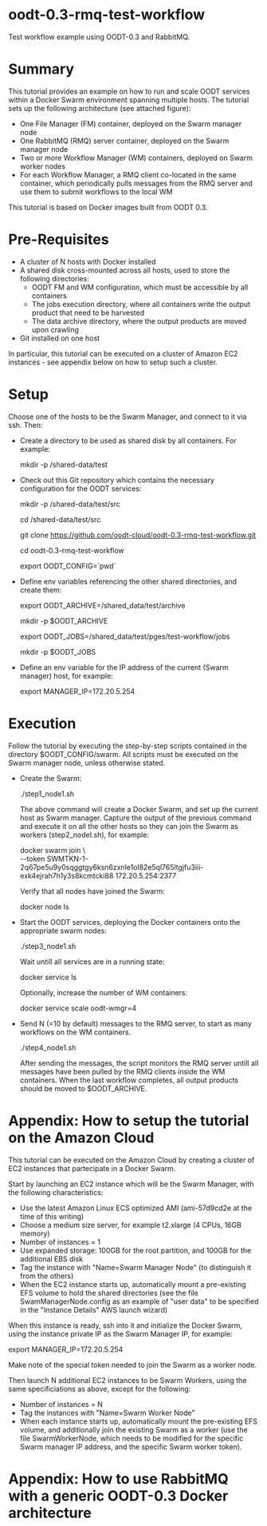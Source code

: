 # oodt-0.3-rmq-test-workflow
Test workflow example using OODT-0.3 and RabbitMQ.

# Summary

This tutorial provides an example on how to run and scale OODT services within a Docker Swarm environment
spanning multiple hosts. The tutorial sets up the following architecture (see attached figure):

* One File Manager (FM) container, deployed on the Swarm manager node
* One RabbitMQ (RMQ) server container, deployed on the Swarm manager node
* Two or more Workflow Manager (WM) containers, deployed on Swarm worker nodes
* For each Workflow Manager, a RMQ client co-located in the same container, which periodically pulls
  messages from the RMQ server and use them to submit workflows to the local WM
  
This tutorial is based on Docker images built from OODT 0.3.
  
# Pre-Requisites

* A cluster of N hosts with Docker installed
* A shared disk cross-mounted across all hosts, used to store the following directories:
  * OODT FM and WM configuration, which must be accessible by all containers
  * The jobs execution directory, where all containers write the output product that need to be harvested
  * The data archive directory, where the output products are moved upon crawling
* Git installed on one host

In particular, this tutorial can be executed on a cluster of Amazon EC2 instances - see appendix below on how to setup such a cluster.

# Setup

Choose one of the hosts to be the Swarm Manager, and connect to it via ssh. Then:

* Create a directory to be used as shared disk by all containers. For example:

  mkdir -p /shared-data/test

* Check out this Git repository which contains the necessary configuration for the OODT services:

  mkdir -p /shared-data/test/src

  cd /shared-data/test/src

  git clone https://github.com/oodt-cloud/oodt-0.3-rmq-test-workflow.git

  cd oodt-0.3-rmq-test-workflow

  export OODT_CONFIG=\`pwd\`

* Define env variables referencing the other shared directories, and create them:
  
  export OODT_ARCHIVE=/shared_data/test/archive
  
  mkdir -p $OODT_ARCHIVE
  
  export OODT_JOBS=/shared_data/test/pges/test-workflow/jobs
  
  mkdir -p $OODT_JOBS

* Define an env variable for the IP address of the current (Swarm manager) host, for example:

  export MANAGER_IP=172.20.5.254

# Execution

Follow the tutorial by executing the step-by-step scripts contained in the directory $OODT_CONFIG/swarm. All scripts must be executed on the Swarm manager node, unless otherwise stated.

* Create the Swarm:

  ./step1_node1.sh

  The above command will create a Docker Swarm, and set up the current host as Swarm manager. Capture the output of the previous command   and execute it on all the other hosts so they can join the Swarm as workers (step2_nodeI.sh), for example:

  docker swarm join \  
    --token SWMTKN-1-2q67pe5u9y0sqggtgy6ksn6zxnle1ol82e5ql765ltgjfu3iii-exk4ejrah7h1y3s8kcmtcki88 172.20.5.254:2377
    
  Verify that all nodes have joined the Swarm:
  
  docker node ls

* Start the OODT services, deploying the Docker containers onto the appropriate swarm nodes:

  ./step3_node1.sh
  
  Wait untill all services are in a running state:
  
  docker service ls
  
  Optionally, increase the number of WM containers:
  
  docker service scale oodt-wmgr=4
  
* Send N (=10 by default) messages to the RMQ server, to start as many workflows on the WM containers.

  ./step4_node1.sh
  
  After sending the messages, the script monitors the RMQ server untill all messages have been pulled by the RMQ clients inside the WM containers. When the last workflow completes, all output products should be moved to $OODT_ARCHIVE.


# Appendix: How to setup the tutorial on the Amazon Cloud

This tutorial can be executed on the Amazon Cloud by creating a cluster of EC2 instances that partecipate in a Docker Swarm. 

Start by launching an EC2 instance which will be the Swarm Manager, with the following characteristics:
* Use the latest Amazon Linux ECS optimized AMI (ami-57d9cd2e at the time of this writing)
* Choose a medium size server, for example t2.xlarge (4 CPUs, 16GB memory)
* Number of instances = 1
* Use expanded storage: 100GB for the root partition, and 100GB for the additional EBS disk
* Tag the instance with "Name=Swarm Manager Node" (to distinguish it from the others)
* When the EC2 instance starts up, automatically mount a pre-existing EFS volume to hold the shared directories (see the file SwamManagerNode.config as an example of "user data" to be specified in the "Instance Details" AWS launch wizard)

When this instance is ready, ssh into it and initialize the Docker Swarm, using the instance private IP as the Swarm Manager IP, for example:

export MANAGER_IP=172.20.5.254

Make note of the special token needed to join the Swarm as a worker node.

Then launch N additional EC2 instances to be Swarm Workers, using the same specificiations as above, except for the following:
* Number of instances = N
* Tag the instances with "Name=Swarm Worker Node"
* When each instance starts up, automatically mount the pre-existing EFS volume, and additionally join the existing Swarm as a worker (use the file SwarmWorkerNode, which needs to be modified for the specific Swarm manager IP address, and the specific Swarm worker token).

# Appendix: How to use RabbitMQ with a generic OODT-0.3 Docker architecture
